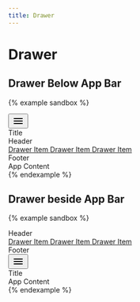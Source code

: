 ```yaml
---
title: Drawer
---
```


# Drawer

## Drawer Below App Bar

{% example sandbox %}
<div class="app">
  <div class="app-bar-wrapper">
    <div class="app-bar app-bar--primary">
      <div class="toolbar">
        <div class="toolbar__action">
          <button type="button" class="button button--icon" data-controller="toggle" data-toggle-target="#demo-drawer-below" data-toggle-action="drawer#toggle">
            <svg xmlns="http://www.w3.org/2000/svg" height="24" viewBox="0 0 24 24" width="24"><path d="M0 0h24v24H0z" fill="none"/><path d="M3 18h18v-2H3v2zm0-5h18v-2H3v2zm0-7v2h18V6H3z"/></svg>
          </button>
        </div>
        <div class="toolbar__title">
          Title
        </div>
      </div>
    </div>
    <div class="drawer-wrapper">
      <nav id="demo-drawer-below" class="drawer" data-controller="drawer">
        <div class="drawer__container">
          <div class="drawer__header">
            <div class="toolbar">
              <div class="toolbar__title">
                Header
              </div>
            </div>
          </div>
          <div class="drawer__body">
            <div class="drawer__menu">
              <a href="#" class="drawer__item">
                Drawer Item
              </a>
              <a href="#" class="drawer__item">
                Drawer Item
              </a>
              <a href="#" class="drawer__item">
                Drawer Item
              </a>
            </div>
          </div>
          <div class="drawer__footer">
            <div class="toolbar">
              <div class="toolbar__title">
                Footer
              </div>
            </div>
          </div>
        </div>
      </nav>
      <div class="app-content">
        App Content
      </div>
    </div>
  </div>
</div>
{% endexample %}

<h2>Drawer beside App Bar</h2>

{% example sandbox %}
<div class="app">
  <div class="drawer-wrapper">
    <nav id="demo-drawer-beside" class="drawer" data-controller="drawer">
      <div class="drawer__container">
        <div class="drawer__header">
          <div class="toolbar">
            <div class="toolbar__title">
              Header
            </div>
          </div>
        </div>
        <div class="drawer__body">
          <div class="drawer__menu">
            <a href="#" class="drawer__item">
              Drawer Item
            </a>
            <a href="#" class="drawer__item">
              Drawer Item
            </a>
            <a href="#" class="drawer__item">
              Drawer Item
            </a>
          </div>
        </div>
        <div class="drawer__footer">
          <div class="toolbar">
            <div class="toolbar__title">
              Footer
            </div>
          </div>
        </div>
      </div>
    </nav>
    <div class="app-bar-wrapper">
      <div class="app-bar app-bar--primary">
        <div class="toolbar">
          <div class="toolbar__action">
            <button type="button" class="button button--icon" data-controller="toggle" data-toggle-target="#demo-drawer-beside" data-toggle-action="drawer#toggle">
              <svg xmlns="http://www.w3.org/2000/svg" height="24" viewBox="0 0 24 24" width="24"><path d="M0 0h24v24H0z" fill="none"/><path d="M3 18h18v-2H3v2zm0-5h18v-2H3v2zm0-7v2h18V6H3z"/></svg>
            </button>
          </div>
          <div class="toolbar__title">
            Title
          </div>
        </div>
      </div>
      <div class="app-content">
        App Content
      </div>
    </div>
  </div>
</div>
{% endexample %}
